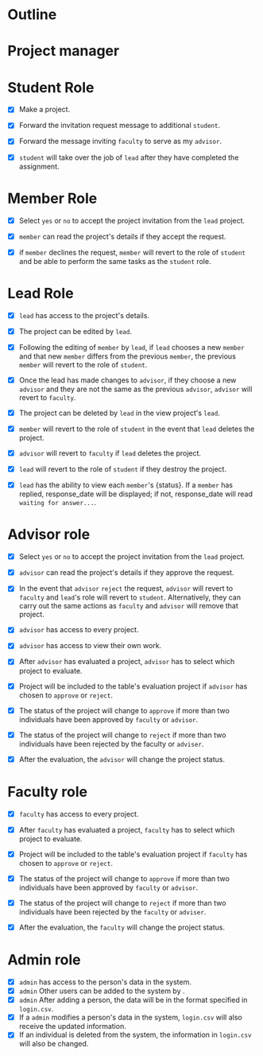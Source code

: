 # Outline

# Project manager

# Student Role
- [X] Make a project.
- [X] Forward the invitation request message to additional `student`.
- [X] Forward the message inviting `faculty` to serve as my `advisor`.
- [x] `student` will take over the job of `lead` after they have completed the assignment.


# Member Role
- [X] Select `yes` or `no` to accept the project invitation from the `lead` project.
- [X] `member` can read the project's details if they accept the request.
- [X] if `member` declines the request, `member` will revert to the role of `student` and be able to perform the same tasks as the `student` role.


# Lead Role
- [X] `lead` has access to the project's details.
- [X] The project can be edited by `lead`.
- [X] Following the editing of `member` by `lead`, if `lead` chooses a new `member` and that new `member` differs from the previous `member`, the previous `member` will revert to the role of `student`.
- [X] Once the lead has made changes to `advisor`, if they choose a new `advisor` and they are not the same as the previous `advisor`, `advisor` will revert to `faculty`.
- [X] The project can be deleted by `lead` in the view project's `lead`.
- [X] `member` will revert to the role of `student` in the event that `lead` deletes the project.
- [X] `advisor` will revert to `faculty` if `lead` deletes the project.
- [X] `lead` will revert to the role of `student` if they destroy the project.
- [X] `lead` has the ability to view each `member`'s {status}. If a `member` has replied, response_date will be displayed; if not, response_date will read `waiting for answer...`.


# Advisor role
- [X] Select `yes` or `no` to accept the project invitation from the `lead` project.
- [X] `advisor` can read the project's details if they approve the request.
- [X] In the event that `advisor` `reject` the request, `advisor` will revert to `faculty` and `lead`'s role will revert to `student`. Alternatively, they can carry out the same actions as `faculty` and `advisor` will remove that project. 
- [X] `advisor` has access to every project.
- [X] `advisor` has access to view their own work.
- [X] After `advisor` has evaluated a project, `advisor` has to select which project to evaluate.

- [X] Project will be included to the table's evaluation project if `advisor` has chosen to `approve` or `reject`.
- [X] The status of the project will change to `approve` if more than two individuals have been approved by `faculty` or `advisor`.
- [X] The status of the project will change to `reject` if more than two individuals have been rejected by the faculty or `adviser`.
- [X] After the evaluation, the `advisor` will change the project status.


# Faculty role
- [X] `faculty` has access to every project.
- [X] After `faculty` has evaluated a project, `faculty` has to select which project to evaluate.
- [X] Project will be included to the table's evaluation project if `faculty` has chosen to `approve` or `reject`.
- [X] The status of the project will change to `approve` if more than two individuals have been approved by `faculty` or `advisor`.
- [X] The status of the project will change to `reject` if more than two individuals have been rejected by the `faculty` or `adviser`.
- [X] After the evaluation, the `faculty` will change the project status.


# Admin role
- [X] `admin` has access to the person's data in the system.
- [X] `admin` Other users can be added to the system by .
- [X] `admin` After adding a person, the data will be in the format specified in `login.csv`.
- [X] If a `admin` modifies a person's data in the system, `login.csv` will also receive the updated information. 
- [X] If an individual is deleted from the system, the information in `login.csv` will also be changed.
